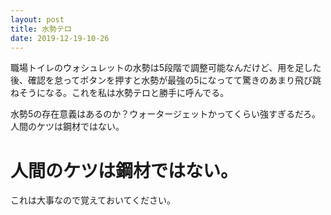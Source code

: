 ```yaml
---
layout: post
title: 水勢テロ
date: 2019-12-19-10-26
---
```


職場トイレのウォシュレットの水勢は5段階で調整可能なんだけど、用を足した後、確認を怠ってボタンを押すと水勢が最強の5になってて驚きのあまり飛び跳ねそうになる。これを私は水勢テロと勝手に呼んでる。

水勢5の存在意義はあるのか？ウォータージェットかってくらい強すぎるだろ。人間のケツは鋼材ではない。

# 人間のケツは鋼材ではない。

これは大事なので覚えておいてください。
